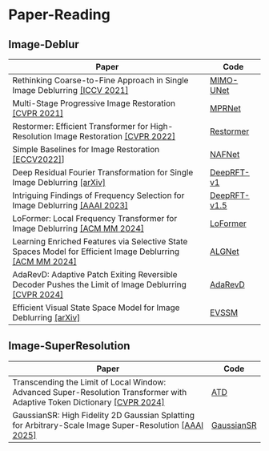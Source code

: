 # Paper-Reading

## Image-Deblur

| Paper | Code |
| - | - | 
| Rethinking Coarse-to-Fine Approach in Single Image Deblurring [[ICCV 2021]](https://arxiv.org/abs/2108.05054) | [MIMO-UNet](https://github.com/chosj95/MIMO-UNet) |
|Multi-Stage Progressive Image Restoration [[CVPR 2021]](https://arxiv.org/abs/2102.02808) | [MPRNet](https://github.com/swz30/MPRNet) |
| Restormer: Efficient Transformer for High-Resolution Image Restoration [[CVPR 2022]](https://arxiv.org/abs/2111.09881) | [Restormer](https://github.com/swz30/Restormer) |
| Simple Baselines for Image Restoration [[ECCV2022]](https://arxiv.org/abs/2407.18046)]      | [NAFNet](https://github.com/megvii-research/NAFNet) |
| Deep Residual Fourier Transformation for Single Image Deblurring [[arXiv]](https://arxiv.org/abs/2111.11745v1)                        | [DeepRFT-v1](https://github.com/INVOKERer/DeepRFT) |
| Intriguing Findings of Frequency Selection for Image Deblurring [[AAAI 2023]](https://ojs.aaai.org/index.php/AAAI/article/view/25281) | [DeepRFT-v1.5](https://github.com/INVOKERer/DeepRFT/tree/AAAI2023) |
| LoFormer: Local Frequency Transformer for Image Deblurring [[ACM MM 2024]](https://arxiv.org/abs/2407.16993)                             | [LoFormer](https://github.com/INVOKERer/LoFormer) |
| Learning Enriched Features via Selective State Spaces Model for Efficient Image Deblurring [[ACM MM 2024]](https://arxiv.org/pdf/2403.20106) | [ALGNet](https://github.com/Tombs98/ALGNet)|
| AdaRevD: Adaptive Patch Exiting Reversible Decoder Pushes the Limit of Image Deblurring [[CVPR 2024]](https://arxiv.org/abs/2406.09135)  | [AdaRevD](https://github.com/INVOKERer/AdaRevD) |
| Efficient Visual State Space Model for Image Deblurring [[arXiv]](https://arxiv.org/pdf/2403.20106) | [EVSSM](https://github.com/kkkls/EVSSM)|


## Image-SuperResolution
| Paper | Code |
| - | - | 
| Transcending the Limit of Local Window: Advanced Super-Resolution Transformer with Adaptive Token Dictionary [[CVPR 2024]](https://arxiv.org/abs/2401.08209) | [ATD](https://github.com/LabShuHangGU/Adaptive-Token-Dictionary) |
| GaussianSR: High Fidelity 2D Gaussian Splatting for Arbitrary-Scale Image Super-Resolution [[AAAI 2025]](https://arxiv.org/abs/2407.18046) | [GaussianSR](https://github.com/tljxyys/GaussianSR) |
